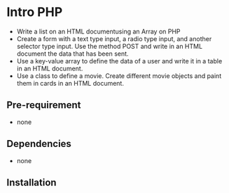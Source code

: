 # Intro PHP

- Write a list on an HTML documentusing an Array on PHP
- Create a form with a text type input, a radio type input, and another selector type input. Use the method POST and write in an HTML document the data that has been sent.
- Use a key-value array to define the data of a user and write it in a table in an HTML document.
- Use a class to define a movie. Create different movie objects and paint them in cards in an HTML document.

## Pre-requirement

- none

## Dependencies

- none

## Installation